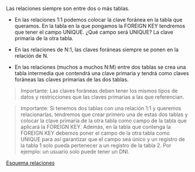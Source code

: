 
Las relaciones siempre son entre dos o más tablas.

- En las relaciones 1:1 podemos colocar la clave foránea en la tabla que queramos. En la tabla en la que pongamos la FOREIGN KEY tendremos que tener el campo UNIQUE. ¿Qué campo será UNIQUE? La clave primaria de la otra tabla.

- En las relaciones de N:1, las claves foráneas siempre se ponen en la relación de N.

- En las relaciones (muchos a muchos N:M) entre dos tablas se crea una tabla intermedia que contendrá una clave primaria y tendrá como claves foráneas las claves primarias de las dos tablas.

> Importante: Las claves foráneas deben tener los mismos tipos de datos y restricciones que las claves primarias a las que referencian.

> Importante: Si tenemos dos tablas con una relación 1:1 y queremos relacionarlas, tendremos que crear primero una de estas dos tablas y colocar la clave primaria de la otra tabla como campo de la tabla que aplicará la FOREIGN KEY. Además, en la tabla que contenga la FOREIGN KEY debemos poner el campo de la otra tabla como UNIQUE para así garantizar que el campo sea único y un registro de la tabla 1 solo pueda pertenecer a un registro de la tabla 2. Por ejemplo: un usuario solo puede tener un DNI.

[Esquema relaciones](/img/esquema.png)